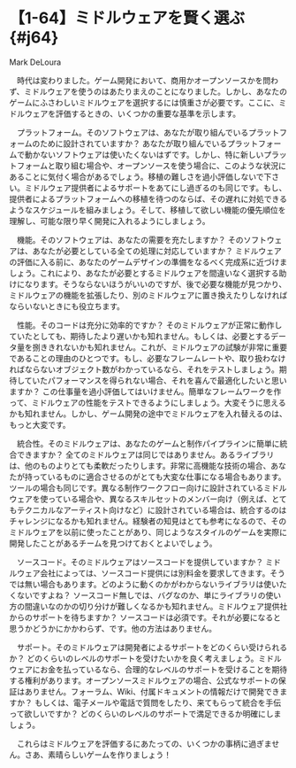 # 【1-64】ミドルウェアを賢く選ぶ{#j64}

<div class="author">Mark DeLoura</div>

　時代は変わりました。ゲーム開発において、商用かオープンソースかを問わず、ミドルウェアを使うのはあたりまえのことになりました。しかし、あなたのゲームにふさわしいミドルウェアを選択するには慎重さが必要です。ここに、ミドルウェアを評価するときの、いくつかの重要な基準を示します。

　プラットフォーム。そのソフトウェアは、あなたが取り組んでいるプラットフォームのために設計されていますか？ あなたが取り組んでいるプラットフォームで動かないソフトウェアは使いたくないはずです。しかし、特に新しいプラットフォームと取り組む場合や、オープンソースを使う場合に、このような状況にあることに気付く場合があるでしょう。移植の難しさを過小評価しないで下さい。ミドルウェア提供者によるサポートをあてにし過ぎるのも同じです。もし、提供者によるプラットフォームへの移植を待つのならば、その遅れに対処できるようなスケジュールを組みましょう。そして、移植して欲しい機能の優先順位を理解し、可能な限り早く開発に入れるようにしましょう。

　機能。そのソフトウェアは、あなたの需要を充たしますか？ そのソフトウェアは、あなたが必要としている全ての処理に対応していますか？ ミドルウェアの評価に入る前に、あなたのゲームデザインの準備をなるべく完成系に近づけましょう。これにより、あなたが必要とするミドルウェアを間違いなく選択する助けになります。そうならないほうがいいのですが、後で必要な機能が見つかり、ミドルウェアの機能を拡張したり、別のミドルウェアに置き換えたりしなければならいないときにも役立ちます。

　性能。そのコードは充分に効率的ですか？ そのミドルウェアが正常に動作していたとしても、期待したより遅いかも知れません。もしくは、必要とするデータ量を捌ききれないかも知れません。これが、ミドルウェアの試験が非常に重要であることの理由のひとつです。もし、必要なフレームレートや、取り扱わなければならないオブジェクト数がわかっているなら、それをテストしましょう。期待していたパフォーマンスを得られない場合、それを喜んで最適化したいと思いますか？ この仕事量を過小評価してはいけません。簡単なフレームワークを作って、ミドルウェアの性能をテストできるようにしましょう。大変そうに思えるかも知れません。しかし、ゲーム開発の途中でミドルウェアを入れ替えるのは、もっと大変です。

　統合性。そのミドルウェアは、あなたのゲームと制作パイプラインに簡単に統合できますか？ 全てのミドルウェアは同じではありません。あるライブラリは、他のものよりとても柔軟だったりします。非常に高機能な技術の場合、あなたが持っているものに適合させるのがとても大変な仕事になる場合もあります。ツールの場合も同じです。異なる制作ワークフロー向けに設計されているミドルウェアを使っている場合や、異なるスキルセットのメンバー向け（例えば、とてもテクニカルなアーティスト向けなど）に設計されている場合は、統合するのはチャレンジになるかも知れません。経験者の知見はとても参考になるので、そのミドルウェアを以前に使ったことがあり、同じようなスタイルのゲームを実際に開発したことがあるチームを見つけておくとよいでしょう。

　ソースコード。そのミドルウェアはソースコードを提供していますか？ ミドルウェア会社によっては、ソースコード提供には別料金を要求してきます。そうでは無い場合もあります。どのように動くのかがわからないライブラリは使いたくないですよね？ ソースコード無しでは、バグなのか、単にライブラリの使い方の間違いなのかの切り分けが難しくなるかも知れません。ミドルウェア提供社からのサポートを待ちますか？ ソースコードは必須です。それが必要になると思うかどうかにかかわらず、です。他の方法はありません。

　サポート。そのミドルウェアは開発者によるサポートをどのくらい受けられるか？ どのくらいのレベルのサポートを受けたいかを良く考えましょう。ミドルウェアにお金を払っているなら、合理的なレベルのサポートを受けることを期待する権利があります。オープンソースミドルウェアの場合、公式なサポートの保証はありません。フォーラム、Wiki、付属ドキュメントの情報だけで開発できますか？ もしくは、電子メールや電話で質問をしたり、来てもらって統合を手伝って欲しいですか？ どのくらいのレベルのサポートで満足できるか明確にしましょう。

　これらはミドルウェアを評価するにあたっての、いくつかの事柄に過ぎません。さあ、素晴らしいゲームを作りましょう！
